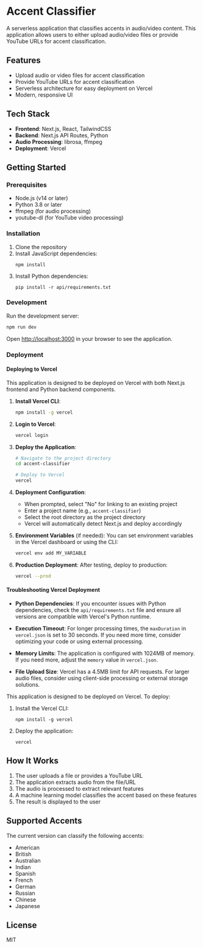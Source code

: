 # Accent Classifier

A serverless application that classifies accents in audio/video content. This application allows users to either upload audio/video files or provide YouTube URLs for accent classification.

## Features

- Upload audio or video files for accent classification
- Provide YouTube URLs for accent classification
- Serverless architecture for easy deployment on Vercel
- Modern, responsive UI

## Tech Stack

- **Frontend**: Next.js, React, TailwindCSS
- **Backend**: Next.js API Routes, Python
- **Audio Processing**: librosa, ffmpeg
- **Deployment**: Vercel

## Getting Started

### Prerequisites

- Node.js (v14 or later)
- Python 3.8 or later
- ffmpeg (for audio processing)
- youtube-dl (for YouTube video processing)

### Installation

1. Clone the repository
2. Install JavaScript dependencies:
   ```
   npm install
   ```
3. Install Python dependencies:
   ```
   pip install -r api/requirements.txt
   ```

### Development

Run the development server:

```bash
npm run dev
```

Open [http://localhost:3000](http://localhost:3000) in your browser to see the application.

### Deployment

#### Deploying to Vercel

This application is designed to be deployed on Vercel with both Next.js frontend and Python backend components.

1. **Install Vercel CLI**:
   ```bash
   npm install -g vercel
   ```

2. **Login to Vercel**:
   ```bash
   vercel login
   ```

3. **Deploy the Application**:
   ```bash
   # Navigate to the project directory
   cd accent-classifier
   
   # Deploy to Vercel
   vercel
   ```

4. **Deployment Configuration**:
   - When prompted, select "No" for linking to an existing project
   - Enter a project name (e.g., `accent-classifier`)
   - Select the root directory as the project directory
   - Vercel will automatically detect Next.js and deploy accordingly

5. **Environment Variables** (if needed):
   You can set environment variables in the Vercel dashboard or using the CLI:
   ```bash
   vercel env add MY_VARIABLE
   ```

6. **Production Deployment**:
   After testing, deploy to production:
   ```bash
   vercel --prod
   ```

#### Troubleshooting Vercel Deployment

- **Python Dependencies**: If you encounter issues with Python dependencies, check the `api/requirements.txt` file and ensure all versions are compatible with Vercel's Python runtime.

- **Execution Timeout**: For longer processing times, the `maxDuration` in `vercel.json` is set to 30 seconds. If you need more time, consider optimizing your code or using external processing.

- **Memory Limits**: The application is configured with 1024MB of memory. If you need more, adjust the `memory` value in `vercel.json`.

- **File Upload Size**: Vercel has a 4.5MB limit for API requests. For larger audio files, consider using client-side processing or external storage solutions.

This application is designed to be deployed on Vercel. To deploy:

1. Install the Vercel CLI:
   ```
   npm install -g vercel
   ```

2. Deploy the application:
   ```
   vercel
   ```

## How It Works

1. The user uploads a file or provides a YouTube URL
2. The application extracts audio from the file/URL
3. The audio is processed to extract relevant features
4. A machine learning model classifies the accent based on these features
5. The result is displayed to the user

## Supported Accents

The current version can classify the following accents:
- American
- British
- Australian
- Indian
- Spanish
- French
- German
- Russian
- Chinese
- Japanese

## License

MIT
